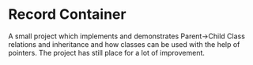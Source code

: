 # Record Container

A small project which implements and demonstrates Parent->Child Class relations and inheritance and how classes can be used with the help of pointers.
The project has still place for a lot of improvement.
